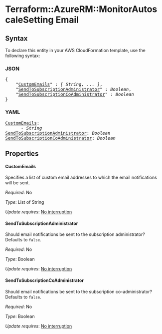 # Terraform::AzureRM::MonitorAutoscaleSetting Email

## Syntax

To declare this entity in your AWS CloudFormation template, use the following syntax:

### JSON

<pre>
{
    "<a href="#customemails" title="CustomEmails">CustomEmails</a>" : <i>[ String, ... ]</i>,
    "<a href="#sendtosubscriptionadministrator" title="SendToSubscriptionAdministrator">SendToSubscriptionAdministrator</a>" : <i>Boolean</i>,
    "<a href="#sendtosubscriptioncoadministrator" title="SendToSubscriptionCoAdministrator">SendToSubscriptionCoAdministrator</a>" : <i>Boolean</i>
}
</pre>

### YAML

<pre>
<a href="#customemails" title="CustomEmails">CustomEmails</a>: <i>
      - String</i>
<a href="#sendtosubscriptionadministrator" title="SendToSubscriptionAdministrator">SendToSubscriptionAdministrator</a>: <i>Boolean</i>
<a href="#sendtosubscriptioncoadministrator" title="SendToSubscriptionCoAdministrator">SendToSubscriptionCoAdministrator</a>: <i>Boolean</i>
</pre>

## Properties

#### CustomEmails

Specifies a list of custom email addresses to which the email notifications will be sent.

_Required_: No

_Type_: List of String

_Update requires_: [No interruption](https://docs.aws.amazon.com/AWSCloudFormation/latest/UserGuide/using-cfn-updating-stacks-update-behaviors.html#update-no-interrupt)

#### SendToSubscriptionAdministrator

Should email notifications be sent to the subscription administrator? Defaults to `false`.

_Required_: No

_Type_: Boolean

_Update requires_: [No interruption](https://docs.aws.amazon.com/AWSCloudFormation/latest/UserGuide/using-cfn-updating-stacks-update-behaviors.html#update-no-interrupt)

#### SendToSubscriptionCoAdministrator

Should email notifications be sent to the subscription co-administrator? Defaults to `false`.

_Required_: No

_Type_: Boolean

_Update requires_: [No interruption](https://docs.aws.amazon.com/AWSCloudFormation/latest/UserGuide/using-cfn-updating-stacks-update-behaviors.html#update-no-interrupt)

